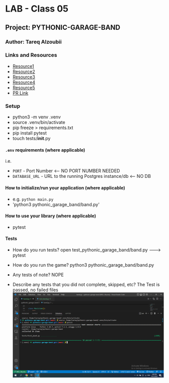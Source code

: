 # LAB - Class 05

## Project: PYTHONIC-GARAGE-BAND

### Author: Tareq Alzoubii

### Links and Resources

- [Resource1](https://www.educative.io/answers/what-is-the-str-method-in-python)
- [Resource2](https://github.com/LTUC/amman-python-401d10/blob/main/Class-05/demo/chat_app/main.py)
- [Resource3](youtube.com/watch?v=pTB0EiLXUC8)
- [Resource4](https://www.youtube.com/watch?v=JeznW_7DlB0)
- [Resource5](https://www.geeksforgeeks.org/python-assertion-error/)
- [PR Link]()

### Setup
- python3 -m venv .venv
- source .venv/bin/activate
- pip freeze > requirements.txt
- pip install pytest
- touch tests/__init__.py 

#### `.env` requirements (where applicable)

i.e.

- `PORT` - Port Number <-- NO PORT NUMBER NEEDED
- `DATABASE_URL` - URL to the running Postgres instance/db <-- NO DB

#### How to initialize/run your application (where applicable)

- e.g. `python main.py`
- 'python3 pythonic_garage_band/band.py'

#### How to use your library (where applicable)
- pytest

#### Tests

- How do you run tests?
open test_pythonic_garage_band/band.py ---> pytest

- How do you run the game?
python3 pythonic_garage_band/band.py

- Any tests of note? NOPE

- Describe any tests that you did not complete, skipped, etc? The Test is passed, no failed files
![AllTestPassed](/alltestpassed.png)